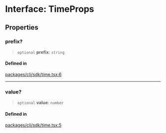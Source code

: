 # Interface: TimeProps

## Properties

### prefix?

> `optional` **prefix**: `string`

#### Defined in

[packages/cli/sdk/time.tsx:6](https://github.com/andreisergiu98/baeta/blob/277f62f15bfdecc05d507a84e60b62e5bc08a747/packages/cli/sdk/time.tsx#L6)

***

### value?

> `optional` **value**: `number`

#### Defined in

[packages/cli/sdk/time.tsx:5](https://github.com/andreisergiu98/baeta/blob/277f62f15bfdecc05d507a84e60b62e5bc08a747/packages/cli/sdk/time.tsx#L5)
